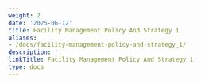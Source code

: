 ```yaml
---
weight: 2
date: '2025-06-12'
title: Facility Management Policy And Strategy 1
aliases:
- /docs/facility-management-policy-and-strategy_1/
description: ''
linkTitle: Facility Management Policy And Strategy 1
type: docs
---
```


